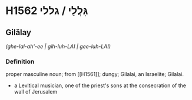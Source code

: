 # H1562 גִּלֲלַי / גללי

## Gilălay

_(ghe-lal-ah'-ee | ɡih-luh-LAI | ɡee-luh-LAI)_

### Definition

proper masculine noun; from [[H1561]]; dungy; Gilalai, an Israelite; Gilalai.

- a Levitical musician, one of the priest's sons at the consecration of the wall of Jerusalem
